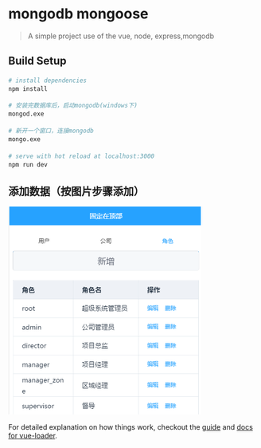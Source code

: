 # mongodb mongoose

> A simple project use of the vue, node, express,mongodb

## Build Setup

``` bash
# install dependencies
npm install

# 安装完数据库后，启动mongodb(windows下)
mongod.exe

# 新开一个窗口，连接mongodb
mongo.exe

# serve with hot reload at localhost:3000
npm run dev
```
## 添加数据（按图片步骤添加）
![image](https://github.com/Yicoding/vue-node-express-mysql-mongod/raw/mongod/src/assets/role.png)

For detailed explanation on how things work, checkout the [guide](http://vuejs-templates.github.io/webpack/) and [docs for vue-loader](http://vuejs.github.io/vue-loader).
